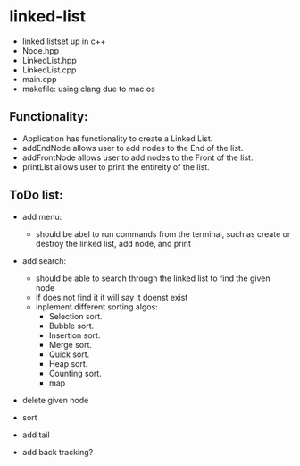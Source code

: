 # linked-list

- linked listset up in c++
- Node.hpp
- LinkedList.hpp
- LinkedList.cpp
- main.cpp
- makefile: using clang due to mac os 

## Functionality:
- Application has functionality to create a Linked List.
- addEndNode allows user to add nodes to the End of the list.
- addFrontNode allows user to add nodes to the Front of the list.
- printList allows user to print the entireity of the list.

## ToDo list:

- add menu:
    - should be abel to run commands from the terminal, such as create or destroy the linked list, add node, and print
- add search: 
    - should be able to search through the linked list to find the given node
    - if does not find it it will say it doenst exist
    - inplement different sorting algos:
        - Selection sort.
        - Bubble sort.
        - Insertion sort.
        - Merge sort.
        - Quick sort.
        - Heap sort.
        - Counting sort.
        - map
- delete given node

- sort

- add tail

- add back tracking?



